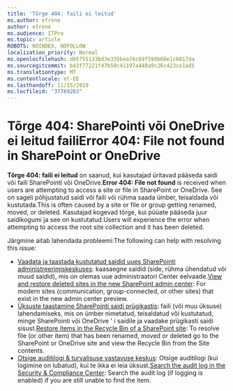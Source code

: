 ```yaml
---
title: 'Tõrge 404: faili ei leitud'
ms.author: efrene
author: efrene
ms.audience: ITPro
ms.topic: article
ROBOTS: NOINDEX, NOFOLLOW
localization_priority: Normal
ms.openlocfilehash: d05755133bd3e335bea74c69f599b66e1c6017da
ms.sourcegitcommit: b43f77221f47b50c41197a448a9c26c423ce1ad5
ms.translationtype: MT
ms.contentlocale: et-EE
ms.lasthandoff: 11/15/2019
ms.locfileid: "37769263"
---
```

# <a name="error-404-file-not-found-in-sharepoint-or-onedrive"></a><span data-ttu-id="43d4e-102">Tõrge 404: SharePointi või OneDrive ei leitud faili</span><span class="sxs-lookup"><span data-stu-id="43d4e-102">Error 404: File not found in SharePoint or OneDrive</span></span>

<span data-ttu-id="43d4e-103">**Tõrge 404: faili ei leitud** on saanud, kui kasutajad üritavad pääseda saidi või faili SharePointi või OneDrive.</span><span class="sxs-lookup"><span data-stu-id="43d4e-103">**Error 404: File not found** is received when users are attempting to access a site or file in SharePoint or OneDrive.</span></span> <span data-ttu-id="43d4e-104">See on sageli põhjustatud saidi või faili või rühma saada ümber, teisaldada või kustutada.</span><span class="sxs-lookup"><span data-stu-id="43d4e-104">This is often caused by a site or file or group getting renamed, moved, or deleted.</span></span>
<span data-ttu-id="43d4e-105">Kasutajad kogevad tõrge, kui püüate pääseda juur saidikogumi ja see on kustutatud.</span><span class="sxs-lookup"><span data-stu-id="43d4e-105">Users will experience the error when attempting to access the root site collection and it has been deleted.</span></span>

<span data-ttu-id="43d4e-106">Järgmine aitab lahendada probleemi:</span><span class="sxs-lookup"><span data-stu-id="43d4e-106">The following can help with resolving this issue:</span></span>
- <span data-ttu-id="43d4e-107">[Vaadata ja taastada kustutatud saidid uues SharePointi administreerimiskeskuses](https://docs.microsoft.com/sharepoint/view-and-restore-deleted-sites-in-new-admin-center): kaasaegne saidid (side, rühma ühendatud või muud saidid), mis on olemas uue administraatori Center eelvaade.</span><span class="sxs-lookup"><span data-stu-id="43d4e-107">[View and restore deleted sites in the new SharePoint admin center](https://docs.microsoft.com/sharepoint/view-and-restore-deleted-sites-in-new-admin-center):  For modern sites (communication, group-connected, or other sites) that exist in the new admin center preview.</span></span>
- <span data-ttu-id="43d4e-108">[Üksuste taastamine SharePointi saidi prügikastis](https://support.office.com/article/Restore-items-in-the-Recycle-Bin-of-a-SharePoint-site-6df466b6-55f2-4898-8d6e-c0dff851a0be): faili (või muu üksuse) lahendamiseks, mis on ümber nimetatud, teisaldatud või kustutatud, minge SharePointi või OneDrive ' i saidile ja vaadake prügikasti saidi sisust.</span><span class="sxs-lookup"><span data-stu-id="43d4e-108">[Restore items in the Recycle Bin of a SharePoint site](https://support.office.com/article/Restore-items-in-the-Recycle-Bin-of-a-SharePoint-site-6df466b6-55f2-4898-8d6e-c0dff851a0be):  To resolve file (or other item) that has been renamed, moved or deleted go to the SharePoint or OneDrive site and view the Recycle Bin from the Site contents.</span></span>
- <span data-ttu-id="43d4e-109">[Otsige auditilogi &amp; turvalisuse vastavuse keskus](https://docs.microsoft.com/office365/securitycompliance/search-the-audit-log-in-security-and-compliance): Otsige auditilogi (kui logimine on lubatud), kui te ikka ei leia üksust.</span><span class="sxs-lookup"><span data-stu-id="43d4e-109">[Search the audit log in the Security &amp; Compliance Center](https://docs.microsoft.com/office365/securitycompliance/search-the-audit-log-in-security-and-compliance):  Search the audit log (if logging is enabled) if you are still unable to find the item.</span></span>